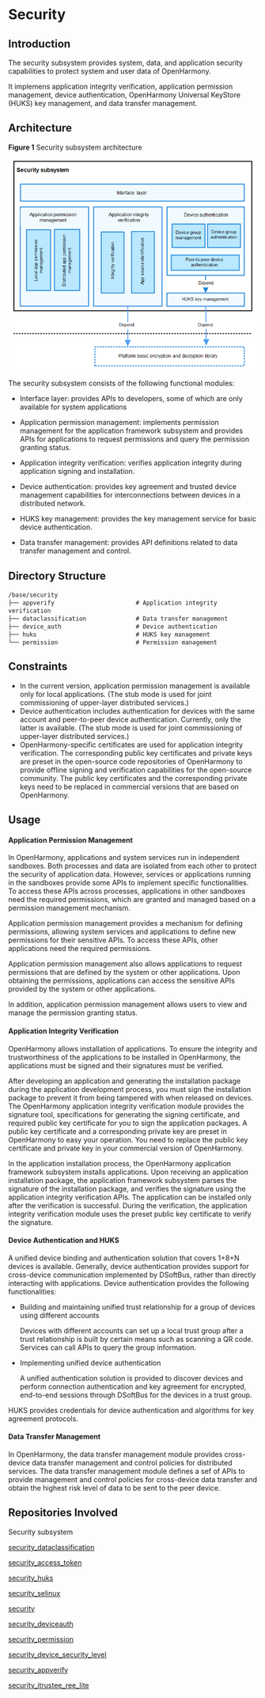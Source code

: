 # Security<a name="EN-US_TOPIC_0000001087014383"></a>


## Introduction<a name="section11660541593"></a>

The security subsystem provides system, data, and application security capabilities to protect system and user data of OpenHarmony.

It implemens application integrity verification, application permission management, device authentication, OpenHarmony Universal KeyStore (HUKS) key management, and data transfer management.

## Architecture<a name="section342962219551"></a>

**Figure 1** Security subsystem architecture<a name="fig4460722185514"></a> 

![](figures/security_subsustem_architecture.png)

The security subsystem consists of the following functional modules:

- Interface layer: provides APIs to developers, some of which are only available for system applications

- Application permission management: implements permission management for the application framework subsystem and provides APIs for applications to request permissions and query the permission granting status.

- Application integrity verification: verifies application integrity during application signing and installation.
- Device authentication: provides key agreement and trusted device management capabilities for interconnections between devices in a distributed network.

- HUKS key management: provides the key management service for basic device authentication.

- Data transfer management: provides API definitions related to data transfer management and control.

## Directory Structure<a name="section92711824195113"></a>

```
/base/security
├── appverify                       # Application integrity verification
├── dataclassification              # Data transfer management
├── device_auth                     # Device authentication
├── huks                            # HUKS key management
└── permission                      # Permission management
```

## Constraints<a name="section7715171045219"></a>

-   In the current version, application permission management is available only for local applications. (The stub mode is used for joint commissioning of upper-layer distributed services.)
-   Device authentication includes authentication for devices with the same account and peer-to-peer device authentication. Currently, only the latter is available. (The stub mode is used for joint commissioning of upper-layer distributed services.)
-   OpenHarmony-specific certificates are used for application integrity verification. The corresponding public key certificates and private keys are preset in the open-source code repositories of OpenHarmony to provide offline signing and verification capabilities for the open-source community. The public key certificates and the corresponding private keys need to be replaced in commercial versions that are based on OpenHarmony.

## Usage<a name="section2057642312536"></a>

#### Application Permission Management

In OpenHarmony, applications and system services run in independent sandboxes. Both processes and data are isolated from each other to protect the security of application data. However, services or applications running in the sandboxes provide some APIs to implement specific functionalities. To access these APIs across processes, applications in other sandboxes need the required permissions, which are granted and managed based on a permission management mechanism.

Application permission management provides a mechanism for defining permissions, allowing system services and applications to define new permissions for their sensitive APIs. To access these APIs, other applications need the required permissions.

Application permission management also allows applications to request permissions that are defined by the system or other applications. Upon obtaining the permissions, applications can access the sensitive APIs provided by the system or other applications.

In addition, application permission management allows users to view and manage the permission granting status.

#### Application Integrity Verification

OpenHarmony allows installation of applications. To ensure the integrity and trustworthiness of the applications to be installed in OpenHarmony, the applications must be signed and their signatures must be verified.

After developing an application and generating the installation package during the application development process, you must sign the installation package to prevent it from being tampered with when released on devices. The OpenHarmony application integrity verification module provides the signature tool, specifications for generating the signing certificate, and required public key certificate for you to sign the application packages. A public key certificate and a corresponding private key are preset in OpenHarmony to easy your operation. You need to replace the public key certificate and private key in your commercial version of OpenHarmony.

In the application installation process, the OpenHarmony application framework subsystem installs applications. Upon receiving an application installation package, the application framework subsystem parses the signature of the installation package, and verifies the signature using the application integrity verification APIs. The application can be installed only after the verification is successful. During the verification, the application integrity verification module uses the preset public key certificate to verify the signature.

#### Device Authentication and HUKS

A unified device binding and authentication solution that covers 1+8+N devices is available. Generally, device authentication provides support for cross-device communication implemented by DSoftBus, rather than directly interacting with applications. Device authentication provides the following functionalities:

- Building and maintaining unified trust relationship for a group of devices using different accounts 

  Devices with different accounts can set up a local trust group after a trust relationship is built by certain means such as scanning a QR code. Services can call APIs to query the group information.

- Implementing unified device authentication 

  A unified authentication solution is provided to discover devices and perform connection authentication and key agreement for encrypted, end-to-end sessions through DSoftBus for the devices in a trust group.

HUKS provides credentials for device authentication and algorithms for key agreement protocols.

#### Data Transfer Management

In OpenHarmony, the data transfer management module provides cross-device data transfer management and control policies for distributed services. The data transfer management module defines a sef of APIs to provide management and control policies for cross-device data transfer and obtain the highest risk level of data to be sent to the peer device.

## Repositories Involved<a name="section155556361910"></a>

Security subsystem

[security_dataclassification](https://gitee.com/openharmony/security_dataclassification)

[security_access_token](https://gitee.com/openharmony/security_access_token)

[security_huks](https://gitee.com/openharmony/security_huks)

[security_selinux](https://gitee.com/openharmony/security_selinux)

[security](https://gitee.com/openharmony/security)

[security_deviceauth](https://gitee.com/openharmony/security_deviceauth)

[security_permission](https://gitee.com/openharmony/security_permission)

[security_device_security_level](https://gitee.com/openharmony/security_device_security_level)

[security_appverify](https://gitee.com/openharmony/security_appverify)

[security_itrustee_ree_lite](https://gitee.com/openharmony/security_itrustee_ree_lite)
